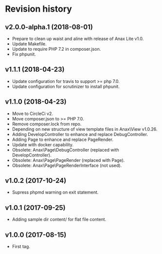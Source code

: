 Revision history
=================================



v2.0.0-alpha.1 (2018-08-01)
---------------------------------

* Prepare to clean up waist and aline with release of Anax Lite v1.0.
* Update Makefile.
* Update to require PHP 7.2 in composer.json.
* Fix phpunit.



v1.1.1 (2018-04-23)
---------------------------------

* Update configuration for travis to support >= php 7.0.
* Update configuration for scrutinizer to install phpunit.



v1.1.0 (2018-04-23)
---------------------------------

* Move to CircleCi v2.
* Move composer.json to >= PHP 7.0.
* Remove composer.lock from repo.
* Depending on new structure of view template files in Anax\\View v1.0.26.
* Adding DevelopController to enhance and replace DebugController.
* Adding Page to enhance and replace PageRender.
* Update with docker capability.
* Obsolete: Anax\\Page\\DebugController (replaced with DevelopController).
* Obsolete: Anax\\Page\\PageRender (replaced with Page).
* Obsolete: Anax\\Page\\PageRenderInterface (not used).



v1.0.2 (2017-10-24)
---------------------------------

* Supress phpmd warning on exit statement.



v1.0.1 (2017-09-25)
---------------------------------

* Adding sample dir content/ for flat file content.



v1.0.0 (2017-08-15)
---------------------------------

* First tag.
